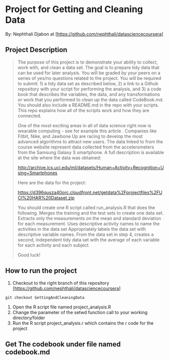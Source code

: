 # Project for Getting and Cleaning Data #

By: Nephthali Djabon at [https://github.com/nephthali/datasciencecoursera] 

## Project Description ##

>The purpose of this project is to demonstrate your ability to collect, work with, and clean a data set. The goal is to prepare tidy data that can be used for later analysis. You will be graded by your peers on a series of yes/no questions related to the project. You will be required to submit: 1) a tidy data set as described below, 2) a link to a Github repository with your script for performing the analysis, and 3) a code book that describes the variables, the data, and any transformations or work that you performed to clean up the data called CodeBook.md. You should also include a README.md in the repo with your scripts. This repo explains how all of the scripts work and how they are connected.
>
>One of the most exciting areas in all of data science right now is wearable computing - see for example this article . Companies like Fitbit, Nike, and Jawbone Up are racing to develop the most advanced algorithms to attract new users. The data linked to from the course website represent data collected from the accelerometers from the Samsung Galaxy S smartphone. A full description is available at the site where the data was obtained:
>
>http://archive.ics.uci.edu/ml/datasets/Human+Activity+Recognition+Using+Smartphones
>
>Here are the data for the project:
>
>https://d396qusza40orc.cloudfront.net/getdata%2Fprojectfiles%2FUCI%20HAR%20Dataset.zip
>
>You should create one R script called run_analysis.R that does the following.
    Merges the training and the test sets to create one data set.
    Extracts only the measurements on the mean and standard deviation for each measurement.
    Uses descriptive activity names to name the activities in the data set
    Appropriately labels the data set with descriptive variable names.
    From the data set in step 4, creates a second, independent tidy data set with the average of each variable for each activity and each subject.
>
>Good luck!

## How to run the project

1. Checkout to the right branch of this repository [https://github.com/nephthali/datasciencecoursera]
```
git checkout GettingAndCleaningData
```
1. Open the R script file named project_analysis.R
2. Change the parameter of the setwd function call to your working directory/folder
3. Run the R script project_analysis.r which contains the r code for the project

## Get The codebook under file named codebook.md


